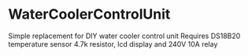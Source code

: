 # WaterCoolerControlUnit
Simple replacement for DIY water cooler control unit
Requires DS18B20 temperature sensor 4.7k resistor, lcd display and 240V 10A relay
